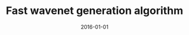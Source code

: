 ---
title: "Fast wavenet generation algorithm"
date: 2016-01-01
authors: ["Tom Le Paine", "Pooya Khorrami", "Shiyu Chang", "Yang Zhang", "Prajit Ramachandran", "Mark A Hasegawa-Johnson", "Thomas S Huang"]
publication_types: ["3"]
abstract: ""
featured: false
publication: "*arXiv preprint arXiv:1611.09482*"
---